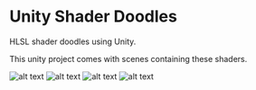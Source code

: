 # Unity Shader Doodles
HLSL shader doodles using Unity.

This unity project comes with scenes containing these shaders. 

![alt text](https://github.com/thecalooch/shader_doodles/blob/master/images/earth_walking.gif)
![alt text](https://github.com/thecalooch/shader_doodles/blob/master/images/evaporation.gif)
![alt text](https://github.com/thecalooch/shader_doodles/blob/master/images/face_pulse.gif)
![alt text](https://github.com/thecalooch/shader_doodles/blob/master/images/wave.gif)
